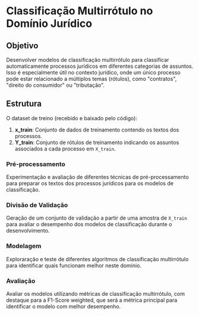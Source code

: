 # Classificação Multirrótulo no Domínio Jurídico

## Objetivo
Desenvolver modelos de classificação multirrótulo para classificar automaticamente processos jurídicos em diferentes categorias de assuntos. Isso é especialmente útil no contexto jurídico, onde um único processo pode estar relacionado a múltiplos temas (rótulos), como "contratos", "direito do consumidor" ou "tributação".

## Estrutura
O dataset de treino (recebido e baixado pelo código):
1. **x_train**: Conjunto de dados de treinamento contendo os textos dos processos.
2. **Y_train**: Conjunto de rótulos de treinamento indicando os assuntos associados a cada processo em `X_train`.

### **Pré-processamento**
Experimentação e avaliação de diferentes técnicas de pré-processamento para preparar os textos dos processos jurídicos para os modelos de classificação.

### **Divisão de Validação** 
Geração de um conjunto de validação a partir de uma amostra de `X_train` para avaliar o desempenho dos modelos de classificação durante o desenvolvimento.

### **Modelagem**
Exploraração e teste de diferentes algoritmos de classificação multirrótulo para identificar quais funcionam melhor neste domínio.

### **Avaliação** 
Avaliar os modelos utilizando métricas de classificação multirrótulo, com destaque para a F1-Score weighted, que será a métrica principal para identificar o modelo com melhor desempenho.
